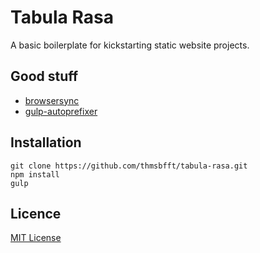 # Tabula Rasa

A basic boilerplate for kickstarting static website projects.

## Good stuff

* [browsersync](https://www.npmjs.com/package/browser-sync)
* [gulp-autoprefixer](https://www.npmjs.com/package/gulp-autoprefixer)

## Installation

	git clone https://github.com/thmsbfft/tabula-rasa.git
	npm install
	gulp

## Licence

[MIT License](LICENSE.md)
